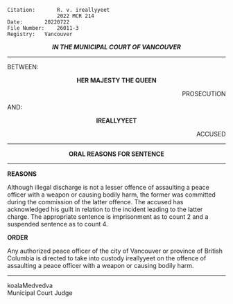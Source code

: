 	Citation:       R. v. ireallyyeet
                	2022 MCR 214
	Date:		20220722
	File Number:	26011-3
	Registry:	Vancouver

<p align="center"><b><i>IN THE MUNICIPAL COURT OF VANCOUVER</b></i>

---

BETWEEN:
<p align="center"><b>		HER MAJESTY THE QUEEN			</b>
<p align="right">		PROSECUTION
<p>				AND:
<p align="center"><b>		IREALLYYEET			</b>
<p align="right">		ACCUSED	

---

<p align="center">		
		<b>		ORAL REASONS FOR SENTENCE
</b>
	
---

**REASONS**
  
Although illegal discharge is not a lesser offence of assaulting a peace officer with a weapon or causing bodily harm, the former was committed during the commission of the latter offence. The accused has acknowledged his guilt in relation to the incident leading to the latter charge. The appropriate sentence is imprisonment as to count 2 and a suspended sentence as to count 4.
  
**ORDER**

Any authorized peace officer of the city of Vancouver or province of British Columbia is directed to take into custody ireallyyeet on the offence of assaulting a peace officer with a weapon or causing bodily harm. 
  
---
	
koalaMedvedva <br>
Municipal Court Judge
